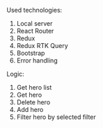 Used technologies:
  1. Local server
  2. React Router
  3. Redux
  4. Redux RTK Query
  5. Bootstrap
  6. Error handling
     
Logic:
 1. Get hero list
 2. Get hero
 3. Delete hero
 4. Add hero
 5. Filter hero by selected filter
